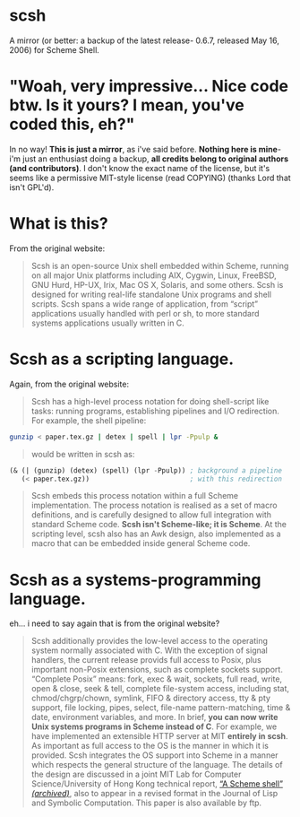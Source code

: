 # scsh
A mirror (or better: a backup of the latest release- 0.6.7, released May 16, 2006) for Scheme Shell.

# "Woah, very impressive... Nice code btw. Is it yours? I mean, you've coded this, eh?"
In no way! **This is just a mirror**, as i've said before.
**Nothing here is mine**- i'm just an enthusiast doing a backup, **all credits belong to original authors (and contributors)**.
I don't know the exact name of the license, but it's seems like a permissive MIT-style license (read COPYING) (thanks Lord that isn't GPL'd).

# What is this?
From the original website:
> Scsh is an open-source Unix shell embedded within Scheme, running on all major Unix platforms including AIX, Cygwin, Linux, FreeBSD, GNU Hurd, HP-UX, Irix, Mac OS X, Solaris, and some others.
> Scsh is designed for writing real-life standalone Unix programs and shell scripts. Scsh spans a wide range of application, from “script” applications usually handled with perl or sh, to more standard systems applications usually written in C.

# Scsh as a scripting language.
Again, from the original website:
> Scsh has a high-level process notation for doing shell-script like tasks: running programs, establishing pipelines and I/O redirection.
> For example, the shell pipeline:
```sh
gunzip < paper.tex.gz | detex | spell | lpr -Ppulp &
```
> would be written in scsh as:
```lisp
(& (| (gunzip) (detex) (spell) (lpr -Ppulp)) ; background a pipeline 
   (< paper.tex.gz))                         ; with this redirection
```
> Scsh embeds this process notation within a full Scheme implementation.
> The process notation is realised as a set of macro definitions, and is carefully designed to allow full integration with standard Scheme code. 
> **Scsh isn't Scheme-like; it is Scheme**.
> At the scripting level, scsh also has an Awk design, also implemented as a macro that can be embedded inside general Scheme code.

# Scsh as a systems-programming language.
eh... i need to say again that is from the original website?
> Scsh additionally provides the low-level access to the operating system normally associated with C. 
> With the exception of signal handlers, the current release provids full access to Posix, plus important non-Posix extensions, such as complete sockets support.
> “Complete Posix” means: fork, exec & wait, sockets, full read, write, open & close, seek & tell, complete file-system access, including stat, chmod/chgrp/chown, symlink, FIFO & directory access, tty & pty support, file locking, pipes, select, file-name pattern-matching, time & date, environment variables, and more. 
> In brief, **you can now write Unix systems programs in Scheme instead of C**.
> For example, we have implemented an extensible HTTP server at MIT **entirely in scsh**. As important as full access to the OS is the manner in which it is provided.
> Scsh integrates the OS support into Scheme in a manner which respects the general structure of the language.
> The details of the design are discussed in a joint MIT Lab for Computer Science/University of Hong Kong technical report, [“A Scheme shell” *(archived)*](http://web.archive.org/web/20070709091351/http://www.scsh.net/docu/dessous.html), also to appear in a revised format in the Journal of Lisp and Symbolic Computation. This paper is also available by ftp.

